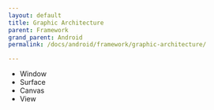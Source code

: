 ```yaml
---
layout: default
title: Graphic Architecture
parent: Framework
grand_parent: Android
permalink: /docs/android/framework/graphic-architecture/

---
```


- Window
- Surface
- Canvas
- View


